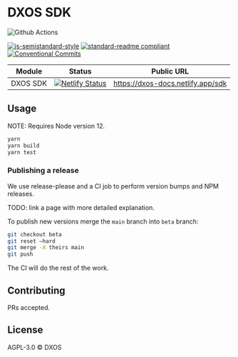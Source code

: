 # DXOS SDK

![Github Actions](https://github.com/dxos/sdk/workflows/CI/badge.svg)
<!-- (Not available for private repos) ![Coverage](https://img.shields.io/nycrc/dxos/sdk?preferredThreshold=lines)  -->
[![js-semistandard-style](https://img.shields.io/badge/code%20style-semistandard-brightgreen.svg?style=flat-square)](https://github.com/standard/semistandard)
[![standard-readme compliant](https://img.shields.io/badge/readme%20style-standard-brightgreen.svg?style=flat-square)](https://github.com/RichardLitt/standard-readme)
[![Conventional Commits](https://img.shields.io/badge/Conventional%20Commits-1.0.0-yellow.svg?style=flat-square)](https://conventionalcommits.org)

| Module   | Status | Public URL |
| -------- | ------ | ---------- |
| DXOS SDK | [![Netlify Status](https://api.netlify.com/api/v1/badges/3caf9dc7-15b9-42e6-b016-3fda6a3e8612/deploy-status)](https://app.netlify.com/sites/dxos-docs-sdk/deploys) | https://dxos-docs.netlify.app/sdk |

## Usage

NOTE: Requires Node version 12.

```bash
yarn
yarn build
yarn test
```

### Publishing a release

We use release-please and a CI job to perform version bumps and NPM releases.

TODO: link a page with more detailed explanation.

To publish new versions merge the `main` branch into `beta` branch:

```bash
git checkout beta
git reset —hard
git merge -X theirs main
git push
```

The CI will do the rest of the work.

## Contributing

PRs accepted.

## License


AGPL-3.0 © DXOS
